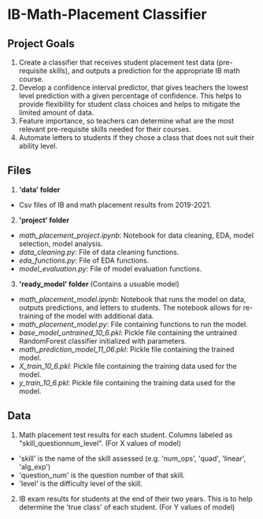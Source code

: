 # IB-Math-Placement Classifier

## Project Goals

1. Create a classifier that receives student placement test data (pre-requisite skills), and outputs a prediction for the appropriate IB math course.
2. Develop a confidence interval predictor, that gives teachers the lowest level prediction with a given percentage of confidence. This helps to provide flexibility for student class choices and helps to mitigate the limited amount of data.
3. Feature importance, so teachers can determine what are the most relevant pre-requisite skills needed for their courses.
4. Automate letters to students if they chose a class that does not suit their ability level.

## Files
1. <b>'data' folder </b>
- Csv files of IB and math placement results from 2019-2021.
2. <b>'project' folder </b>
- *math_placement_project.ipynb*: Notebook for data cleaning, EDA, model selection, model analysis.
- *data_cleaning.py*: File of data cleaning functions.
- *eda_functions.py*: File of EDA functions.
- *model_evaluation.py*: File of model evaluation functions.
3. <b>'ready_model' folder </b> (Contains a usuable model)
- *math_placement_model.ipynb*: Notebook that runs the model on data, outputs predictions, and letters to students. The notebook allows for re-training of the model with additional data.
- *math_placement_model.py*: File containing functions to run the model.
- *base_model_untrained_10_6.pkl*: Pickle file containing the untrained RandomForest classifier initialized with parameters.
- *math_prediction_model_11_06.pkl*: Pickle file containing the trained model.
- *X_train_10_6.pkl*: Pickle file containing the training data used for the model.
- *y_train_10_6.pkl*: Pickle file containing the training data used for the model.

## Data
1. Math placement test results for each student. Columns labeled as "skill_questionnum_level". (For X values of model)
- 'skill' is the name of the skill assessed (e.g. 'num_ops', 'quad', 'linear', 'alg_exp')
- 'question_num' is the question number of that skill.
- 'level' is the difficulty level of the skill.
2. IB exam results for students at the end of their two years. This is to help determine the 'true class' of each student. (For Y values of model)
